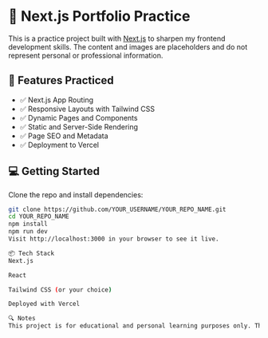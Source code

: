 # 🧪 Next.js Portfolio Practice

This is a practice project built with [Next.js](https://nextjs.org) to sharpen my frontend development skills. The content and images are placeholders and do not represent personal or professional information.

## 🚀 Features Practiced

- ✅ Next.js App Routing
- ✅ Responsive Layouts with Tailwind CSS
- ✅ Dynamic Pages and Components
- ✅ Static and Server-Side Rendering
- ✅ Page SEO and Metadata
- ✅ Deployment to Vercel

## 💻 Getting Started

Clone the repo and install dependencies:

```bash
git clone https://github.com/YOUR_USERNAME/YOUR_REPO_NAME.git
cd YOUR_REPO_NAME
npm install
npm run dev
Visit http://localhost:3000 in your browser to see it live.

📦 Tech Stack
Next.js

React

Tailwind CSS (or your choice)

Deployed with Vercel

🔍 Notes
This project is for educational and personal learning purposes only. The content used in this project is not original.

